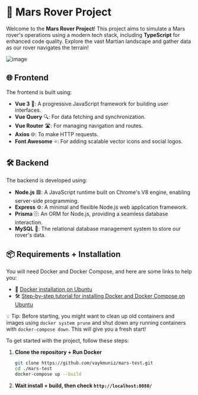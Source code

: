# 🚀 Mars Rover Project

Welcome to the **Mars Rover Project**! This project aims to simulate a Mars rover's operations using a modern tech stack, including **TypeScript** for enhanced code quality. Explore the vast Martian landscape and gather data as our rover navigates the terrain!

![image](https://github.com/user-attachments/assets/18f4f16e-7c84-4c2a-a501-d4ed3271cdc6)

## 🌐 Frontend

The frontend is built using:

- **Vue 3** 🌟: A progressive JavaScript framework for building user interfaces.
- **Vue Query** 🔍: For data fetching and synchronization.
- **Vue Router** 🛣️: For managing navigation and routes.
- **Axios** 🌐: To make HTTP requests.
- **Font Awesome** ⭐: For adding scalable vector icons and social logos.

## 🛠️ Backend

The backend is developed using:

- **Node.js** 🟩: A JavaScript runtime built on Chrome's V8 engine, enabling server-side programming.
- **Express** ⚙️: A minimal and flexible Node.js web application framework.
- **Prisma** 🗄️: An ORM for Node.js, providing a seamless database interaction.
- **MySQL** 🐬: The relational database management system to store our rover's data.

## 📦 Requirements + Installation

You will need Docker and Docker Compose, and here are some links to help you:

- 📄 [Docker installation on Ubuntu](https://docs.docker.com/engine/install/ubuntu/)
- 🛠️ [Step-by-step tutorial for installing Docker and Docker Compose on Ubuntu](https://medium.com/@tomer.klein/step-by-step-tutorial-installing-docker-and-docker-compose-on-ubuntu-a98a1b7aaed0)

💡 Tip: Before starting, you might want to clean up old containers and images using `docker system prune` and shut down any running containers with `docker-compose down`. This will give you a fresh start!

To get started with the project, follow these steps:

1. **Clone the repository + Run Docker**
   ```bash
   git clone https://github.com/vaykmuniz/mars-test.git
   cd ./mars-test
   docker-compose up --build

2. **Wait install + build, then check `http://localhost:8080/`**
